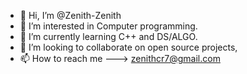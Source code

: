 - 👋 Hi, I’m @Zenith-Zenith
- 👀 I’m interested in Computer programming.
- 🌱 I’m currently learning C++ and DS/ALGO.
- 💞️ I’m looking to collaborate on open source projects,
- 📫 How to reach me ---> zenithcr7@gmail.com

<!---
Zenith-Zenith/Zenith-Zenith is a ✨ special ✨ repository because its `README.md` (this file) appears on your GitHub profile.
You can click the Preview link to take a look at your changes.
--->
